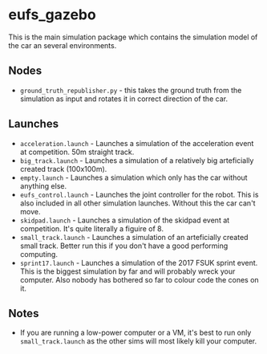 # eufs_gazebo
This is the main simulation package which contains the simulation model of the car an several environments.

## Nodes
- `ground_truth_republisher.py` - this takes the ground truth from the simulation as input and rotates it in correct direction of the car.

## Launches
- `acceleration.launch` - Launches a simulation of the acceleration event at competition. 50m straight track.
- `big_track.launch` - Launches a simulation of a relatively big arteficially created track (100x100m).
- `empty.launch` - Launches a simulation which only has the car without anything else.
- `eufs_control.launch` - Launches the joint controller for the robot. This is also included in all other simulation launches. Without this the car can't move.
- `skidpad.launch` - Launches a simulation of the skidpad event at competition. It's quite literally a figuire of 8.
- `small_track.launch` - Launches a simulation of an arteficially created small track. Better run this if you don't have a good performing computing.
- `sprint17.launch` - Launches a simulation of the 2017 FSUK sprint event. This is the biggest simulation by far and will probably wreck your computer. Also nobody has bothered so far to colour code the cones on it.

## Notes
- If you are running a low-power computer or a VM, it's best to run only `small_track.launch` as the other sims will most likely kill your computer.
